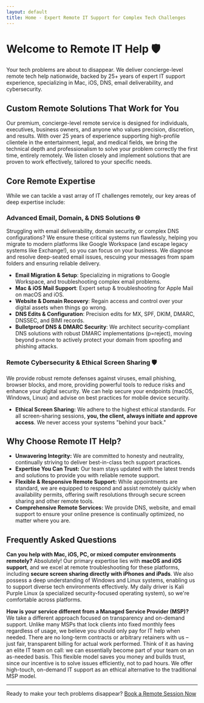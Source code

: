```yaml
---
layout: default
title: Home - Expert Remote IT Support for Complex Tech Challenges
---
```


# Welcome to Remote IT Help 🛡️

Your tech problems are about to disappear. We deliver concierge-level remote tech help nationwide, backed by 25+ years of expert IT support experience, specializing in Mac, iOS, DNS, email deliverability, and cybersecurity.

## Custom Remote Solutions That Work for You

Our premium, concierge-level remote service is designed for individuals, executives, business owners, and anyone who values precision, discretion, and results. With over 25 years of experience supporting high-profile clientele in the entertainment, legal, and medical fields, we bring the technical depth and professionalism to solve your problem correctly the first time, entirely remotely. We listen closely and implement solutions that are proven to work effectively, tailored to your specific needs.

## Core Remote Expertise

While we can tackle a vast array of IT challenges remotely, our key areas of deep expertise include:

### Advanced Email, Domain, & DNS Solutions 🌐
Struggling with email deliverability, domain security, or complex DNS configurations? We ensure these critical systems run flawlessly, helping you migrate to modern platforms like Google Workspace (and escape legacy systems like Exchange!), so you can focus on your business. We diagnose and resolve deep-seated email issues, rescuing your messages from spam folders and ensuring reliable delivery.
* **Email Migration & Setup**: Specializing in migrations to Google Workspace, and troubleshooting complex email problems.
* **Mac & iOS Mail Support**: Expert setup & troubleshooting for Apple Mail on macOS and iOS.
* **Website & Domain Recovery**: Regain access and control over your digital assets when things go wrong.
* **DNS Edits & Configuration**: Precision edits for MX, SPF, DKIM, DMARC, DNSSEC, and BIMI records.
* **Bulletproof DNS & DMARC Security**: We architect security-compliant DNS solutions with robust DMARC implementations (p=reject), moving beyond <span class="dmarc-tag">p=none</span> to actively protect your domain from spoofing and phishing attacks.

### Remote Cybersecurity & Ethical Screen Sharing 🛡️
We provide robust remote defenses against viruses, email phishing, browser blocks, and more, providing powerful tools to reduce risks and enhance your digital security. We can help secure your endpoints (macOS, Windows, Linux) and advise on best practices for mobile device security.
* **Ethical Screen Sharing:** We adhere to the highest ethical standards. For all screen-sharing sessions, **you, the client, always initiate and approve access**. We never access your systems "behind your back."

## Why Choose Remote IT Help?

* **Unwavering Integrity:** We are committed to honesty and neutrality, continually striving to deliver best-in-class tech support practices.
* **Expertise You Can Trust:** Our team stays updated with the latest trends and solutions to provide you with reliable remote support.
* **Flexible & Responsive Remote Support:** While appointments are standard, we are equipped to respond and assist remotely quickly when availability permits, offering swift resolutions through secure screen sharing and other remote tools.
* **Comprehensive Remote Services:** We provide DNS, website, and email support to ensure your online presence is continually optimized, no matter where you are.

## Frequently Asked Questions

**Can you help with Mac, iOS, PC, or mixed computer environments remotely?**
Absolutely! Our primary expertise lies with **macOS and iOS support**, and we excel at remote troubleshooting for these platforms, including **secure screen sharing directly with iPhones and iPads**. We also possess a deep understanding of Windows and Linux systems, enabling us to support diverse tech environments effectively. My daily driver is Kali Purple Linux (a specialized security-focused operating system), so we're comfortable across platforms.

**How is your service different from a Managed Service Provider (MSP)?**
We take a different approach focused on transparency and on-demand support. Unlike many MSPs that lock clients into fixed monthly fees regardless of usage, we believe you should only pay for IT help when needed. There are no long-term contracts or arbitrary retainers with us – just fair, transparent billing for actual work performed. Think of it as having an elite IT team on call: we can essentially become part of your team on an as-needed basis. This flexible model saves you money and builds trust, since our incentive is to solve issues efficiently, not to pad hours. We offer high-touch, on-demand IT support as an ethical alternative to the traditional MSP model.

---
Ready to make your tech problems disappear?
[Book a Remote Session Now](https://schedule.it-help.tech/)
